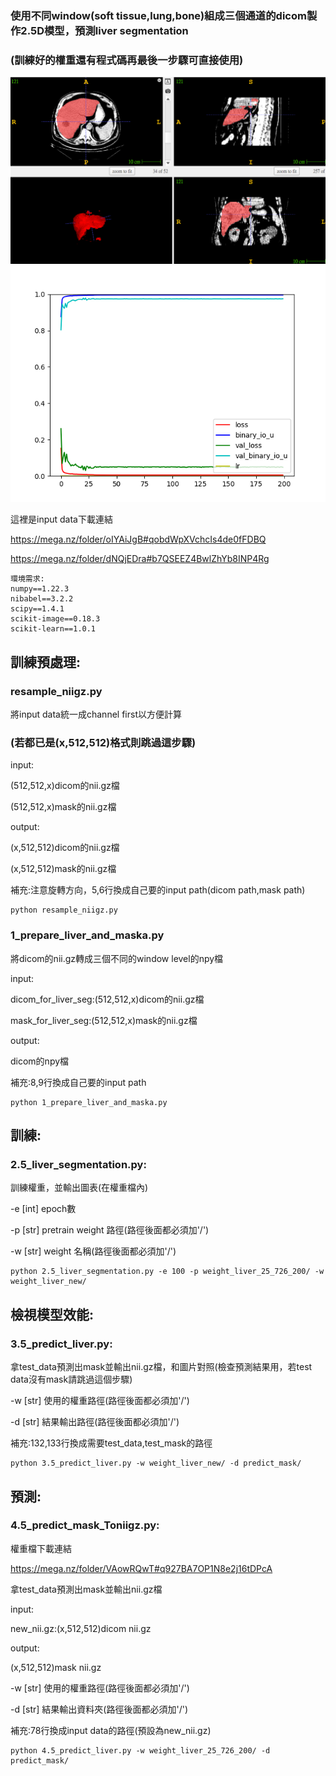 
### 使用不同window(soft tissue,lung,bone)組成三個通道的dicom製作2.5D模型，預測liver segmentation

### (訓練好的權重還有程式碼再最後一步驟可直接使用)

![image](https://github.com/das61005/liver_segmentation/blob/main/img/liver1.png)
![image](https://github.com/das61005/liver_segmentation/blob/main/img/hist.png)

這裡是input data下載連結

https://mega.nz/folder/oIYAiJgB#qobdWpXVchcIs4de0fFDBQ

https://mega.nz/folder/dNQjEDra#b7QSEEZ4BwlZhYb8INP4Rg


    環境需求:
    numpy==1.22.3
    nibabel==3.2.2
    scipy==1.4.1
    scikit-image==0.18.3
    scikit-learn==1.0.1

## 訓練預處理:

### resample_niigz.py

將input data統一成channel first以方便計算 
### (若都已是(x,512,512)格式則跳過這步驟)

input:

(512,512,x)dicom的nii.gz檔

(512,512,x)mask的nii.gz檔

output:

(x,512,512)dicom的nii.gz檔

(x,512,512)mask的nii.gz檔

補充:注意旋轉方向，5,6行換成自己要的input path(dicom path,mask path)

    python resample_niigz.py

### 1_prepare_liver_and_maska.py

將dicom的nii.gz轉成三個不同的window level的npy檔

input:

dicom_for_liver_seg:(512,512,x)dicom的nii.gz檔

mask_for_liver_seg:(512,512,x)mask的nii.gz檔

output:

dicom的npy檔

補充:8,9行換成自己要的input path

    python 1_prepare_liver_and_maska.py

## 訓練:

### 2.5_liver_segmentation.py:

訓練權重，並輸出圖表(在權重檔內)

-e [int] epoch數

-p [str] pretrain weight 路徑(路徑後面都必須加'/')

-w [str] weight 名稱(路徑後面都必須加'/')

    python 2.5_liver_segmentation.py -e 100 -p weight_liver_25_726_200/ -w weight_liver_new/ 

## 檢視模型效能:

### 3.5_predict_liver.py:

拿test_data預測出mask並輸出nii.gz檔，和圖片對照(檢查預測結果用，若test data沒有mask請跳過這個步驟)

-w [str] 使用的權重路徑(路徑後面都必須加'/')

-d [str] 結果輸出路徑(路徑後面都必須加'/')

補充:132,133行換成需要test_data,test_mask的路徑

    python 3.5_predict_liver.py -w weight_liver_new/ -d predict_mask/

## 預測:

### 4.5_predict_mask_Toniigz.py:

權重檔下載連結

https://mega.nz/folder/VAowRQwT#q927BA7OP1N8e2j16tDPcA

拿test_data預測出mask並輸出nii.gz檔

input:

new_nii.gz:(x,512,512)dicom  nii.gz

output:

(x,512,512)mask nii.gz

-w [str] 使用的權重路徑(路徑後面都必須加'/')

-d [str] 結果輸出資料夾(路徑後面都必須加'/')

補充:78行換成input data的路徑(預設為new_nii.gz)

    python 4.5_predict_liver.py -w weight_liver_25_726_200/ -d predict_mask/

